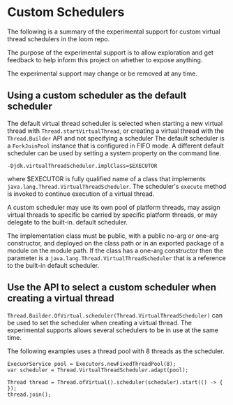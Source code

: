 # Custom Schedulers

The following is a summary of the experimental support for custom virtual thread schedulers
in the loom repo.

The purpose of the experimental support is to allow exploration and get feedback to help
inform this project on whether to expose anything.

The experimental support may change or be removed at any time.

## Using a custom scheduler as the default scheduler

The default virtual thread scheduler is selected when starting a new virtual thread with
`Thread.startVirtualThread`, or creating a virtual thread with the `Thread.Builder` API and
not specifying a scheduler The default scheduler is a `ForkJoinPool` instance that is
configured in FIFO mode.  A different default scheduler can be used by setting a system
property on the command line.

```
-Djdk.virtualThreadScheduler.implClass=$EXECUTOR
```

where $EXECUTOR is fully qualified name of a class that implements
`java.lang.Thread.VirtualThreadScheduler`. The scheduler's `execute` method is invoked
to continue execution of a virtual thread.

A custom scheduler may use its own pool of platform threads, may assign virtual threads
to specific be carried by specific platform threads, or may delegate to the built-in.
default scheduler.

The implementation class must be public, with a public no-arg or one-arg constructor, and
deployed on the class path or in an exported package of a module on the module path. If the
class has a one-arg constructor then the parameter is a `java.lang.Thread.VirtualThreadScheduler`
that is a reference to the built-in default scheduler.


## Use the API to select a custom scheduler when creating a virtual thread

`Thread.Builder.OfVirtual.scheduler(Thread.VirtualThreadScheduler)` can be used to set the
scheduler when creating a virtual thread. The experimental supports allows several
schedulers to be in use at the same time.

The following examples uses a thread pool with 8 threads as the scheduler.

```
ExecuorService pool = Executors.newFixedThreadPool(8);
var scheduler = Thread.VirtualThreadScheduler.adapt(pool);

Thread thread = Thread.ofVirtual().scheduler(scheduler).start(() -> { });
thread.join();
```